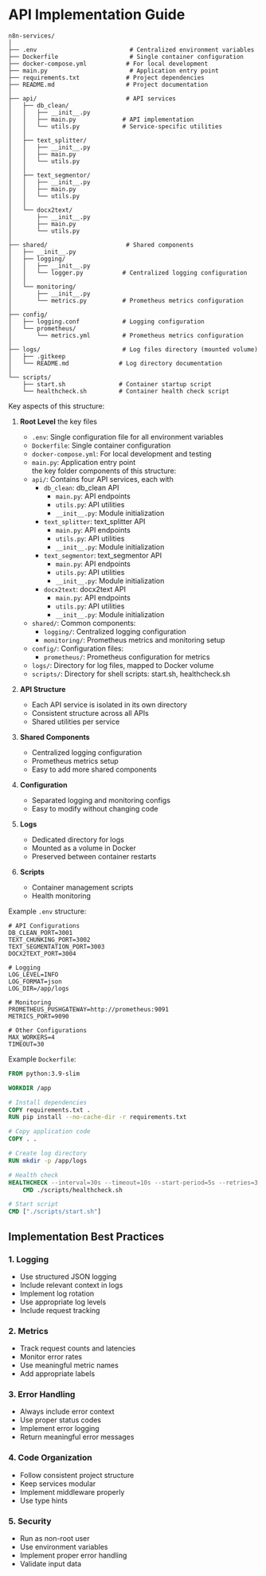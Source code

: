 # API Implementation Guide

```
n8n-services/
│
├── .env                          # Centralized environment variables
├── Dockerfile                    # Single container configuration
├── docker-compose.yml           # For local development
├── main.py                       # Application entry point
├── requirements.txt             # Project dependencies
├── README.md                    # Project documentation
│
├── api/                         # API services
│   ├── db_clean/
│   │   ├── __init__.py
│   │   ├── main.py             # API implementation
│   │   └── utils.py            # Service-specific utilities
│   │
│   ├── text_splitter/
│   │   ├── __init__.py
│   │   ├── main.py
│   │   └── utils.py
│   │
│   ├── text_segmentor/
│   │   ├── __init__.py
│   │   ├── main.py
│   │   └── utils.py
│   │
│   └── docx2text/
│       ├── __init__.py
│       ├── main.py
│       └── utils.py
│
├── shared/                      # Shared components
│   ├── __init__.py
│   ├── logging/
│   │   ├── __init__.py
│   │   └── logger.py           # Centralized logging configuration
│   │
│   └── monitoring/
│       ├── __init__.py
│       └── metrics.py          # Prometheus metrics configuration
│
├── config/
│   ├── logging.conf            # Logging configuration
│   └── prometheus/
│       └── metrics.yml         # Prometheus metrics configuration
│
├── logs/                       # Log files directory (mounted volume)
│   ├── .gitkeep
│   └── README.md              # Log directory documentation
│
└── scripts/
    ├── start.sh               # Container startup script
    └── healthcheck.sh         # Container health check script
```

Key aspects of this structure:

1. **Root Level**
the key files
   - `.env`: Single configuration file for all environment variables
   - `Dockerfile`: Single container configuration
   - `docker-compose.yml`: For local development and testing
   - `main.py`: Application entry point  
the key folder components of this structure:
   - `api/`: Contains four API services, each with
     - `db_clean`: db_clean API
       - `main.py`: API endpoints
       - `utils.py`:  API utilities
       - `__init__.py`: Module initialization
     - `text_splitter`: text_splitter API
       - `main.py`: API endpoints
       - `utils.py`:  API utilities
       - `__init__.py`: Module initialization
     - `text_segmentor`: text_segmentor API
       - `main.py`: API endpoints
       - `utils.py`:  API utilities
       - `__init__.py`: Module initialization
     - `docx2text`: docx2text API
       - `main.py`: API endpoints
       - `utils.py`:  API utilities
       - `__init__.py`: Module initialization
   - `shared/`: Common components:
     - `logging/`: Centralized logging configuration
     - `monitoring/`: Prometheus metrics and monitoring setup
   - `config/`: Configuration files:
     - `prometheus/`: Prometheus configuration for metrics
   - `logs/`: Directory for log files, mapped to Docker volume
   - `scripts/`: Directory for shell scripts: start.sh, healthcheck.sh

1. **API Structure**
   - Each API service is isolated in its own directory
   - Consistent structure across all APIs
   - Shared utilities per service

2. **Shared Components**
   - Centralized logging configuration
   - Prometheus metrics setup
   - Easy to add more shared components

3. **Configuration**
   - Separated logging and monitoring configs
   - Easy to modify without changing code

4. **Logs**
   - Dedicated directory for logs
   - Mounted as a volume in Docker
   - Preserved between container restarts

5. **Scripts**
   - Container management scripts
   - Health monitoring

Example `.env` structure:
```env
# API Configurations
DB_CLEAN_PORT=3001
TEXT_CHUNKING_PORT=3002
TEXT_SEGMENTATION_PORT=3003
DOCX2TEXT_PORT=3004

# Logging
LOG_LEVEL=INFO
LOG_FORMAT=json
LOG_DIR=/app/logs

# Monitoring
PROMETHEUS_PUSHGATEWAY=http://prometheus:9091
METRICS_PORT=9090

# Other Configurations
MAX_WORKERS=4
TIMEOUT=30
```

Example `Dockerfile`:
```dockerfile
FROM python:3.9-slim

WORKDIR /app

# Install dependencies
COPY requirements.txt .
RUN pip install --no-cache-dir -r requirements.txt

# Copy application code
COPY . .

# Create log directory
RUN mkdir -p /app/logs

# Health check
HEALTHCHECK --interval=30s --timeout=10s --start-period=5s --retries=3 \
    CMD ./scripts/healthcheck.sh

# Start script
CMD ["./scripts/start.sh"]
```

## Implementation Best Practices

### 1. Logging
- Use structured JSON logging
- Include relevant context in logs
- Implement log rotation
- Use appropriate log levels
- Include request tracking

### 2. Metrics
- Track request counts and latencies
- Monitor error rates
- Use meaningful metric names
- Add appropriate labels

### 3. Error Handling
- Always include error context
- Use proper status codes
- Implement error logging
- Return meaningful error messages

### 4. Code Organization
- Follow consistent project structure
- Keep services modular
- Implement middleware properly
- Use type hints

### 5. Security
- Run as non-root user
- Use environment variables
- Implement proper error handling
- Validate input data